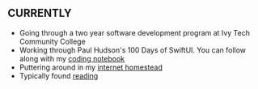 ## CURRENTLY
- Going through a two year software development program at Ivy Tech Community College
- Working through Paul Hudson's 100 Days of SwiftUI. You can follow along with my [coding notebook](https://github.com/maudlinmandrake/100-days-swiftui-notebook)
- Puttering around in my [internet homestead](https://jennymikac.com)
- Typically found [reading](https://app.thestorygraph.com/profile/maudlinmandrake)
